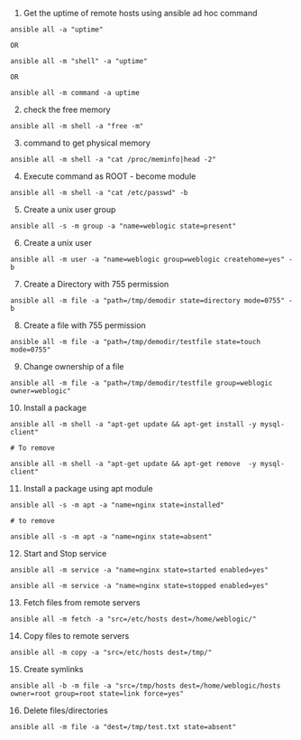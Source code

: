 1. Get the uptime of remote hosts using ansible ad hoc command

```
ansible all -a "uptime"

OR 

ansible all -m "shell" -a "uptime"

OR 

ansible all -m command -a uptime
```

2. check the free memory

```
ansible all -m shell -a "free -m"
```

3. command to get physical memory 

```
ansible all -m shell -a "cat /proc/meminfo|head -2" 
```

4. Execute command as ROOT - become module

```
ansible all -m shell -a "cat /etc/passwd" -b 
```

5. Create a unix user group

```
ansible all -s -m group -a "name=weblogic state=present" 
```

6. Create a unix user 

```
ansible all -m user -a "name=weblogic group=weblogic createhome=yes" -b
```

7. Create a Directory with 755 permission

```
ansible all -m file -a "path=/tmp/demodir state=directory mode=0755" -b
```

8. Create a file with 755 permission

```
ansible all -m file -a "path=/tmp/demodir/testfile state=touch mode=0755"
```

9. Change ownership of a file

```
ansible all -m file -a "path=/tmp/demodir/testfile group=weblogic owner=weblogic" 
```

10. Install a package 

```
ansible all -m shell -a "apt-get update && apt-get install -y mysql-client" 

# To remove 

ansible all -m shell -a "apt-get update && apt-get remove  -y mysql-client"
```

11. Install a package using apt module 

```
ansible all -s -m apt -a "name=nginx state=installed"

# to remove 

ansible all -s -m apt -a "name=nginx state=absent"
```

12. Start and Stop service 

```
ansible all -m service -a "name=nginx state=started enabled=yes"

ansible all -m service -a "name=nginx state=stopped enabled=yes"
```

13. Fetch files from remote servers 

```
ansible all -m fetch -a "src=/etc/hosts dest=/home/weblogic/"
```

14. Copy files to remote servers 

```
ansible all -m copy -a "src=/etc/hosts dest=/tmp/"
```

15. Create symlinks 

```
ansible all -b -m file -a "src=/tmp/hosts dest=/home/weblogic/hosts owner=root group=root state=link force=yes"
```

16. Delete files/directories

```
ansible all -m file -a "dest=/tmp/test.txt state=absent"

```


